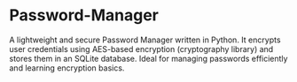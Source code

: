# Password-Manager
A lightweight and secure Password Manager written in Python. It encrypts user credentials using AES-based encryption (cryptography library) and stores them in an SQLite database. Ideal for managing passwords efficiently and learning encryption basics.

